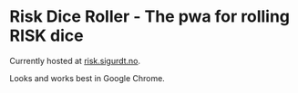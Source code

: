 # Risk Dice Roller - The pwa for rolling RISK dice

Currently hosted at [risk.sigurdt.no](https://risk.sigurdt.no/).

Looks and works best in Google Chrome.
